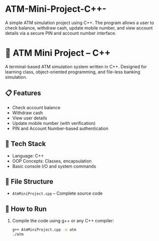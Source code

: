 # ATM-Mini-Project-C++-
A simple ATM simulation project using C++. The program allows a user to check balance, withdraw cash, update mobile number, and view account details via a secure PIN and account number interface.
# 🏦 ATM Mini Project – C++

A terminal-based ATM simulation system written in C++. Designed for learning class, object-oriented programming, and file-less banking simulation.

## 📋 Features
- Check account balance
- Withdraw cash
- View user details
- Update mobile number (with verification)
- PIN and Account Number-based authentication

## 🧱 Tech Stack
- Language: C++
- OOP Concepts: Classes, encapsulation
- Basic console I/O and system commands

## 📂 File Structure
- `AtmMiniProject.cpp` – Complete source code

## 🧪 How to Run
1. Compile the code using g++ or any C++ compiler:
   ```bash
   g++ AtmMiniProject.cpp -o atm
   ./atm
